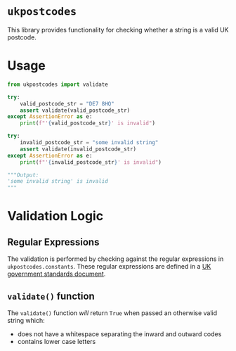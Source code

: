 # `ukpostcodes`

This library provides functionality for checking whether a string is a valid UK postcode.

# Usage

```python
from ukpostcodes import validate

try:
    valid_postcode_str = "DE7 8HQ"
    assert validate(valid_postcode_str)
except AssertionError as e:
    print(f"'{valid_postcode_str}' is invalid")

try:
    invalid_postcode_str = "some invalid string"
    assert validate(invalid_postcode_str)
except AssertionError as e:
    print(f"'{invalid_postcode_str}' is invalid")

"""Output:
'some invalid string' is invalid
"""
```


# Validation Logic

## Regular Expressions

The validation is performed by checking against the regular expressions in `ukpostcodes.constants`. These regular expressions are defined in a [UK government standards document](https://assets.publishing.service.gov.uk/media/632b07338fa8f53cb77ef6b8/WS02_LRS_Web_Services_Interface_Specification_v6.4.pdf).

## `validate()` function

The `validate()` function *will* return `True` when passed an otherwise valid string which:
- does not have a whitespace separating the inward and outward codes
- contains lower case letters

